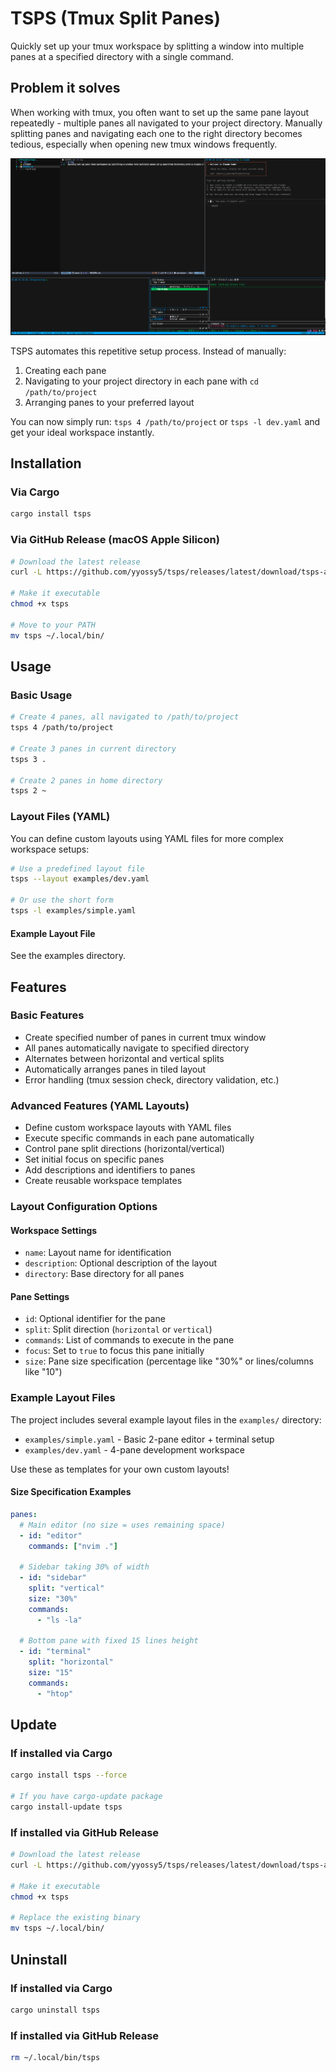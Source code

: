# TSPS (Tmux Split Panes)

Quickly set up your tmux workspace by splitting a window into multiple panes at a specified directory with a single command.

## Problem it solves

When working with tmux, you often want to set up the same pane layout repeatedly - multiple panes all navigated to your project directory. Manually splitting panes and navigating each one to the right directory becomes tedious, especially when opening new tmux windows frequently.

![Setup Example](tsps-setup-window.png)

TSPS automates this repetitive setup process. Instead of manually:

1. Creating each pane
2. Navigating to your project directory in each pane with `cd /path/to/project`
3. Arranging panes to your preferred layout

You can now simply run: `tsps 4 /path/to/project` or `tsps -l dev.yaml` and get your ideal workspace instantly.

## Installation

### Via Cargo

```bash
cargo install tsps
```

### Via GitHub Release (macOS Apple Silicon)

```bash
# Download the latest release
curl -L https://github.com/yyossy5/tsps/releases/latest/download/tsps-aarch64-apple-darwin -o tsps

# Make it executable
chmod +x tsps

# Move to your PATH
mv tsps ~/.local/bin/
```

## Usage

### Basic Usage

```bash
# Create 4 panes, all navigated to /path/to/project
tsps 4 /path/to/project

# Create 3 panes in current directory
tsps 3 .

# Create 2 panes in home directory
tsps 2 ~
```

### Layout Files (YAML)

You can define custom layouts using YAML files for more complex workspace setups:

```bash
# Use a predefined layout file
tsps --layout examples/dev.yaml

# Or use the short form
tsps -l examples/simple.yaml
```

#### Example Layout File

See the examples directory.

## Features

### Basic Features

- Create specified number of panes in current tmux window
- All panes automatically navigate to specified directory
- Alternates between horizontal and vertical splits
- Automatically arranges panes in tiled layout
- Error handling (tmux session check, directory validation, etc.)

### Advanced Features (YAML Layouts)

- Define custom workspace layouts with YAML files
- Execute specific commands in each pane automatically
- Control pane split directions (horizontal/vertical)
- Set initial focus on specific panes
- Add descriptions and identifiers to panes
- Create reusable workspace templates

### Layout Configuration Options

#### Workspace Settings

- `name`: Layout name for identification
- `description`: Optional description of the layout
- `directory`: Base directory for all panes

#### Pane Settings

- `id`: Optional identifier for the pane
- `split`: Split direction (`horizontal` or `vertical`)
- `commands`: List of commands to execute in the pane
- `focus`: Set to `true` to focus this pane initially
- `size`: Pane size specification (percentage like "30%" or lines/columns like "10")

### Example Layout Files

The project includes several example layout files in the `examples/` directory:

- `examples/simple.yaml` - Basic 2-pane editor + terminal setup
- `examples/dev.yaml` - 4-pane development workspace

Use these as templates for your own custom layouts!

#### Size Specification Examples

```yaml
panes:
  # Main editor (no size = uses remaining space)
  - id: "editor"
    commands: ["nvim ."]

  # Sidebar taking 30% of width
  - id: "sidebar"
    split: "vertical"
    size: "30%"
    commands:
      - "ls -la"

  # Bottom pane with fixed 15 lines height
  - id: "terminal"
    split: "horizontal"
    size: "15"
    commands:
      - "htop"
```

## Update

### If installed via Cargo

```bash
cargo install tsps --force

# If you have cargo-update package
cargo install-update tsps
```

### If installed via GitHub Release

```bash
# Download the latest release
curl -L https://github.com/yyossy5/tsps/releases/latest/download/tsps-aarch64-apple-darwin -o tsps

# Make it executable
chmod +x tsps

# Replace the existing binary
mv tsps ~/.local/bin/
```

## Uninstall

### If installed via Cargo

```bash
cargo uninstall tsps
```

### If installed via GitHub Release

```bash
rm ~/.local/bin/tsps
```
